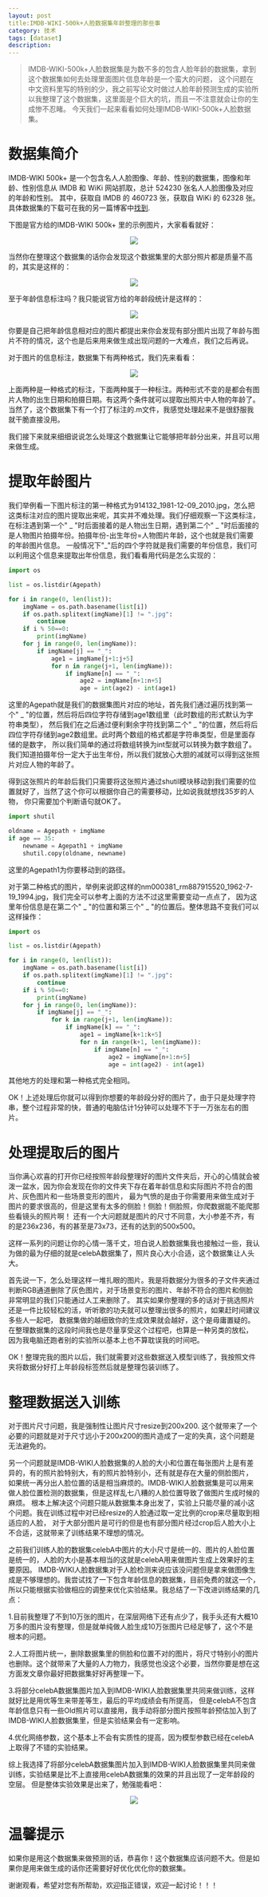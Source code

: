 ```yaml
---
layout: post
title:IMDB-WIKI-500k+人脸数据集年龄整理的那些事
category: 技术
tags: [dataset]
description: 
---
```


> IMDB-WIKI-500k+人脸数据集是为数不多的包含人脸年龄的数据集，拿到这个数据集如何去处理里面图片信息年龄是一个蛮大的问题，
这个问题在中文资料里写的特别的少，我之前写论文时做过人脸年龄预测生成的实验所以我整理了这个数据集，这里面是个巨大的坑，而且一不注意就会让你的生成惨不忍睹。
今天我们一起来看看如何处理IMDB-WIKI-500k+人脸数据集。

# 数据集简介 #
IMDB-WIKI 500k+ 是一个包含名人人脸图像、年龄、性别的数据集，图像和年龄、性别信息从 IMDB 和 WiKi 网站抓取，总计 524230 张名人人脸图像及对应的年龄和性别。
其中，获取自 IMDB 的 460723 张，获取自 WiKi 的 62328 张。具体数据集的下载可在我的另一篇博客中[找到](https://twistedw.github.io/2018/04/09/download-dataset.html).

下图是官方给的IMDB-WIKI 500k+ 里的示例图片，大家看看就好：

<p align="center">
    <img src="/assets/img/dataset/face1.png">
</p>

当然你在整理这个数据集的话你会发现这个数据集里的大部分照片都是质量不高的，其实是这样的：

<p align="center">
    <img src="/assets/img/dataset/face2.png">
</p>

至于年龄信息标注吗？我只能说官方给的年龄段统计是这样的：

<p align="center">
    <img src="/assets/img/dataset/face3.png">
</p>

你要是自己把年龄信息相对应的图片都提出来你会发现有部分图片出现了年龄与图片不符的情况，这个也是后来用来做生成出现问题的一大难点，我们之后再说。

对于图片的信息标注，数据集下有两种格式，我们先来看看：

<p align="center">
    <img src="/assets/img/dataset/face4.png">
</p>

上面两种是一种格式的标注，下面两种属于一种标注。两种形式不变的是都会有图片人物的出生日期和拍摄日期。有这两个条件就可以提取出照片中人物的年龄了。
当然了，这个数据集下有一个打了标注的.m文件，我感觉处理起来不是很舒服我就干脆直接没用。

我们接下来就来细细说说怎么处理这个数据集让它能够把年龄分出来，并且可以用来做生成。

# 提取年龄图片 #

我们举例看一下图片标注的第一种格式为914132_1981-12-09_2010.jpg，怎么把这类标注对应的图片提取出来呢，其实并不难处理。我们仔细观察一下这类标注，
在标注遇到第一个" _ "时后面接着的是人物出生日期，遇到第二个" _ "时后面接的是人物图片拍摄年份。拍摄年份-出生年份=人物图片年龄，这个也就是我们需要的年龄图片信息。
一般情况下"_"后的四个字符就是我们需要的年份信息，我们可以利用这个信息来提取出年份信息，我们看看用代码是怎么实现的：

```python
import os

list = os.listdir(Agepath)

for i in range(0, len(list)):
    imgName = os.path.basename(list[i])
    if os.path.splitext(imgName)[1] != ".jpg":
        continue
    if i % 50==0:
        print(imgName)
    for j in range(0, len(imgName)):
        if imgName[j] == "_":
            age1 = imgName[j+1:j+5]
            for n in range(j+1, len(imgName)):
                if imgName[n] == "_":
                    age2 = imgName[n+1:n+5]
                    age = int(age2) - int(age1)
```

这里的Agepath就是我们的数据集图片对应的地址，首先我们通过遍历找到第一个" _ "的位置，然后将后四位字符存储到age1数组里（此时数组的形式默认为字符串类型），
然后我们在之后通过便利剩余字符找到第二个" _ "的位置，然后将后四位字符存储到age2数组里。此时两个数组的格式都是字符串类型，但是里面存储的是数字，
所以我们简单的通过将数组转换为int型就可以转换为数字数组了。我们知道拍摄年份一定大于出生年份，所以我们就放心大胆的减就可以得到这张照片对应人物的年龄了。

得到这张照片的年龄后我们只需要将这张照片通过shutil模块移动到我们需要的位置就好了，当然了这个你可以根据你自己的需要移动，比如说我就想找35岁的人物，
你只需要加个判断语句就OK了。

```python
import shutil

oldname = Agepath + imgName
if age == 35:
    newname = Agepath1 + imgName
    shutil.copy(oldname, newname)
```

这里的Agepath1为你要移动到的路径。

对于第二种格式的图片，举例来说即这样的nm000381_rm887915520_1962-7-19_1994.jpg，我们完全可以参考上面的方法不过这里需要变动一点点了，
因为这里年份信息是在第二个" _ "的位置和第三个" _ "的位置后。整体思路不变我们可以这样操作：

```python
import os

list = os.listdir(Agepath)

for i in range(0, len(list)):
    imgName = os.path.basename(list[i])
    if os.path.splitext(imgName)[1] != ".jpg":
        continue
    if i % 50==0:
        print(imgName)
    for j in range(0, len(imgName)):
        if imgName[j] == "_":
            for k in range(j+1, len(imgName)):
                if imgName[k] == "_":
                    age1 = imgName[k+1:k+5]
                    for n in range(k+1, len(imgName)):
                        if imgName[n] == "_":
                            age2 = imgName[n+1:n+5]
                            age = int(age2) - int(age1)
```

其他地方的处理和第一种格式完全相同。

OK！上述处理后你就可以得到你想要的年龄段分好的图片了，由于只是处理字符串，整个过程非常的快，普通的电脑估计1分钟可以处理不下于一万张左右的图片。

# 处理提取后的图片 #

当你满心欢喜的打开你已经按照年龄段整理好的图片文件夹后，开心的心情就会被泼一盆水，因为你会发现在你的文件夹下存在着年龄信息和实际图片不符合的图片、灰色图片和一些场景变形的图片，
最为气愤的是由于你需要用来做生成对于图片的要求很高的，但是这里有太多的侧脸！侧脸！侧脸照，你爬数据能不能爬那些看镜头的照片啊！
还有一个大问题就是图片的尺寸不同意，大小参差不齐，有的是236x236，有的甚至是73x73，还有的达到的500x500。

这样一系列的问题让你的心情一落千丈，坦白说人脸数据集我也接触过一些，我认为做的最为仔细的就是celebA数据集了，照片良心大小合适，这个数据集让人头大。

首先说一下，怎么处理这样一堆扎眼的图片。我是将数据分为很多的子文件夹通过判断RGB通道删除了灰色图片，对于场景变形的图片、年龄不符合的图片和侧脸非常明显的我们只能通过人工来删除了。
其实如果你整理的多的话对于挑选照片还是一件比较轻松的活，听听歌的功夫就可以整理出很多的照片，如果赶时间建议多些人一起吧，
数据集做的越细致你的生成效果就会越好，这个是毋庸置疑的。在整理数据集的这段时间我也是尽量享受这个过程吧，也算是一种另类的放松，
因为我电脑还跑者别的实验所以基本上也不算耽误我的时间吧。

OK！整理完我的图片以后，我们就需要对这些数据送入模型训练了，我按照文件夹将数据分好打上年龄段标签然后就是整理包装训练了。

# 整理数据送入训练 #

对于图片尺寸问题，我是强制性让图片尺寸resize到200x200. 这个就带来了一个必要的问题就是对于尺寸远小于200x200的图片造成了一定的失真，这个问题是无法避免的。

另一个问题就是IMDB-WIKI人脸数据集的人脸的大小和位置在每张图片上是有差异的，有的照片脸特别大，有的照片脸特别小，还有就是存在大量的侧脸图片，
如果统一再分出人脸位置的话是相当麻烦的。IMDB-WIKI人脸数据集是可以用来做人脸位置检测的数据集，但是这样乱七八糟的人脸位置导致了做图片生成时候的麻烦。
根本上解决这个问题只能从数据集本身出发了，实验上只能尽量的减小这个问题。我在训练过程中对已经resize的人脸通过取一定比例的crop来尽量取到相适应的人脸，
对于大部分图片是可行的但是也有部分图片经过crop后人脸大小上不合适，这就带来了训练结果不理想的情况。

之前我们训练人脸的数据集celebA中图片的大小尺寸是统一的、图片的人脸位置是统一的，人脸的大小是基本相当的这就是celebA用来做图片生成上效果好的主要原因。
IMDB-WIKI人脸数据集对于人脸检测来说应该没问题但是拿来做图像生成是不够理想的。我尝试找了一下包含年龄信息的数据集，目前免费的就这一个，
所以只能根据实验做相应的调整来优化实验结果。我总结了一下改进训练结果的几点：

1.目前我整理了不到10万张的图片，在深层网络下还有点少了，我手头还有大概10万多的图片没有整理，但是就单纯做人脸生成10万张图片已经足够了，这个不是根本的问题。

2.人工将图片统一，删除数据集里的侧脸和位置不对的图片，将尺寸特别小的图片也删除。这个就带来了大量的人力物力，我感觉也没这个必要，当然你要是想在这方面发文章你最好把数据集好好再整理一下。

3.将部分celebA数据集图片加入到IMDB-WIKI人脸数据集里共同来做训练，这样就好比是用优等生来带差等生，最后的平均成绩会有所提高，
但是celebA不包含年龄信息只有一些Old照片可以直接用，我手动将部分图片按照年龄预估加入到了IMDB-WIKI人脸数据集里，但是实验结果会有一定影响。

4.优化网络参数，这个基本上不会有实质性的提高，因为模型参数已经在celebA上取得了不错的实验结果。

综上我选择了将部分celebA数据集图片加入到IMDB-WIKI人脸数据集里共同来做训练，实验结果是比不上直接用celebA数据集的效果的并且出现了一定年龄段的空层。
但是整体实验效果是出来了，勉强能看吧：

<p align="center">
    <img src="/assets/img/dataset/face5.png">
</p>

# 温馨提示 #

如果你是用这个数据集来做预测的话，恭喜你！这个数据集应该问题不大。但是如果你是用来做生成的话你还需要好好优化优化你的数据集。

谢谢观看，希望对您有所帮助，欢迎指正错误，欢迎一起讨论！！！